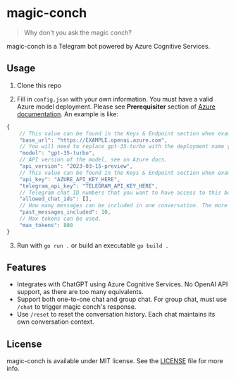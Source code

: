 # magic-conch

> Why don't you ask the magic conch?

magic-conch is a Telegram bot powered by Azure Cognitive Services.

## Usage

1. Clone this repo

2. Fill in `config.json` with your own information. You must have a valid Azure model deployment. Please see __Prerequisiter__ section of [Azure documentation](https://learn.microsoft.com/en-us/azure/cognitive-services/openai/chatgpt-quickstart?tabs=command-line&pivots=rest-api). An example is like:

```js
{
    // This value can be found in the Keys & Endpoint section when examining your resource from the Azure portal. Alternatively, you can find the value in the Azure OpenAI Studio > Playground > Code View
    "base_url": "https://EXAMPLE.openai.azure.com",
    // You will need to replace gpt-35-turbo with the deployment name you chose when you deployed the ChatGPT or GPT-4 models.
    "model": "gpt-35-turbo",
    // API version of the model, see on Azure docs.
    "api_version": "2023-03-15-preview",
    // This value can be found in the Keys & Endpoint section when examining your resource from the Azure portal. You can use either KEY1 or KEY2.
    "api_key": "AZURE_API_KEY_HERE",
    "telegram_api_key": "TELEGRAM_API_KEY_HERE",
    // Telegram chat ID numbers that you want to have access to this bot. Left empty ([]) if you don't want any limitation.
    "allowed_chat_ids": [],
    // How many messages can be included in one conversation. The more messages included, the better ChatGPT unders the context, however also more tokens it consumes.
    "past_messages_included": 10,
    // Max tokens can be used.
    "max_tokens": 800
}
```

3. Run with `go run .` or build an executable `go build .`

## Features

- Integrates with ChatGPT using Azure Cognitive Services. No OpenAI API support, as there are too many equivalents.
- Support both one-to-one chat and group chat. For group chat, must use `/chat` to trigger magic conch's response.
- Use `/reset` to reset the conversation history. Each chat maintains its own conversation context.

## License

magic-conch is available under MIT license. See the [LICENSE](LICENSE) file for more info.
